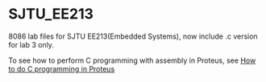 # SJTU_EE213
8086 lab files for SJTU EE213(Embedded Systems), now include .c version for lab 3 only.

To see how to perform C programming with assembly in Proteus, see [How to do C programming in Proteus](https://github.com/rogerwwww/SJTU_EE213/wiki/How-to-perform-C-programming-in-Proteus-8.5)